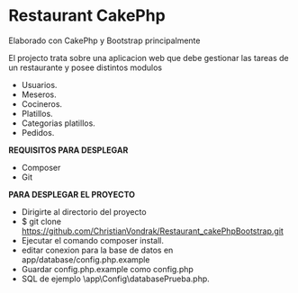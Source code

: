 # Restaurant CakePhp
Elaborado con CakePhp y Bootstrap principalmente

El projecto trata sobre una aplicacion web que debe gestionar las tareas de un restaurante y posee distintos modulos
- Usuarios.
- Meseros.
- Cocineros.
- Platillos.
- Categorias platillos.
- Pedidos.
           
**REQUISITOS PARA DESPLEGAR**    

- Composer
- Git

**PARA DESPLEGAR EL PROYECTO**

- Dirigirte al directorio del proyecto
- $ git clone https://github.com/ChristianVondrak/Restaurant_cakePhpBootstrap.git
- Ejecutar el comando composer install.
- editar conexion para la base de datos en app/database/config.php.example
- Guardar config.php.example como config.php
- SQL de ejemplo \app\Config\databasePrueba.php.
